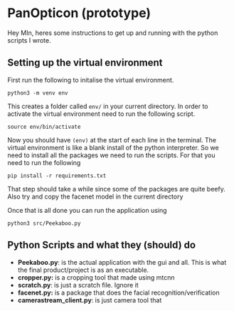 # PanOpticon (prototype)

Hey MIn, heres some instructions to get up and running with the python scripts I wrote.

## Setting up the virtual environment

First run the following to initalise the virtual environment.

```
python3 -m venv env
```

This creates a folder called `env/` in your current directory. In order to activate the virtual environment need to run the following script.

```
source env/bin/activate
```

Now you should have `(env)` at the start of each line in the terminal. The virtual environment is like a blank install of the python interpreter. So we need to install all the packages we need to run the scripts. For that you need to run the following

```
pip install -r requirements.txt
```

That step should take a while since some of the packages are quite beefy. Also try and copy the facenet model in the current directory

Once that is all done you can run the application using

```
python3 src/Peekaboo.py
```

## Python Scripts and what they (should) do

* **Peekaboo.py**: is the actual application with the gui and all. This is what the final product/project is as an executable.
* **cropper.py:**  is a cropping tool that made using mtcnn
* **scratch.py**: is just a scratch file. Ignore it
* **facenet.py:** is a package that does the facial recognition/verification
* **camerastream_client.py**: is just camera tool that
